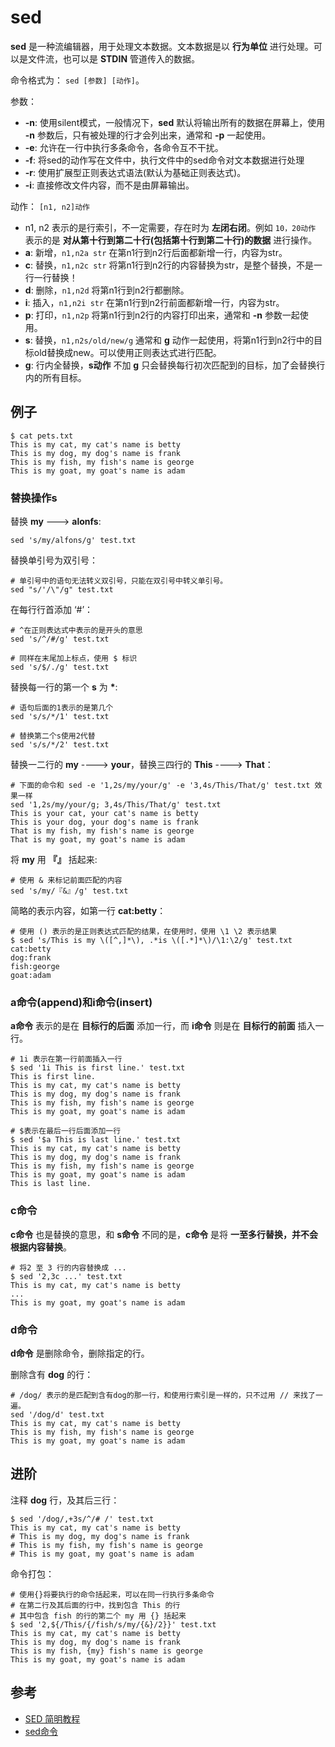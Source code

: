 # sed

**sed** 是一种流编辑器，用于处理文本数据。文本数据是以 **行为单位** 进行处理。可以是文件流，也可以是 **STDIN** 管道传入的数据。

命令格式为： `sed [参数] [动作]`。

参数：

- **-n**: 使用silent模式，一般情况下，**sed** 默认将输出所有的数据在屏幕上，使用 **-n** 参数后，只有被处理的行才会列出来，通常和 **-p** 一起使用。
- **-e**: 允许在一行中执行多条命令，各命令互不干扰。
- **-f**: 将sed的动作写在文件中，执行文件中的sed命令对文本数据进行处理
- **-r**: 使用扩展型正则表达式语法(默认为基础正则表达式)。
- **-i**: 直接修改文件内容，而不是由屏幕输出。

动作： `[n1, n2]动作`

- n1, n2 表示的是行索引，不一定需要，存在时为 **左闭右闭**。例如 `10，20动作` 表示的是 **对从第十行到第二十行(包括第十行到第二十行)的数据** 进行操作。
- **a**: 新增，`n1,n2a str` 在第n1行到n2行后面都新增一行，内容为str。
- **c**: 替换，`n1,n2c str` 将第n1行到n2行的内容替换为str，是整个替换，不是一行一行替换！
- **d**: 删除，`n1,n2d` 将第n1行到n2行都删除。
- **i**: 插入，`n1,n2i str` 在第n1行到n2行前面都新增一行，内容为str。
- **p**: 打印，`n1,n2p` 将第n1行到n2行的内容打印出来，通常和 **-n** 参数一起使用。
- **s**: 替换，`n1,n2s/old/new/g` 通常和 **g** 动作一起使用，将第n1行到n2行中的目标old替换成new。可以使用正则表达式进行匹配。
- **g**: 行内全替换，**s动作** 不加 **g** 只会替换每行初次匹配到的目标，加了会替换行内的所有目标。

## 例子

```shell
$ cat pets.txt
This is my cat, my cat's name is betty
This is my dog, my dog's name is frank
This is my fish, my fish's name is george
This is my goat, my goat's name is adam
```

### 替换操作s

替换 **my** ---> **alonfs**:

```shell
sed 's/my/alfons/g' test.txt
```

替换单引号为双引号：

```shell
# 单引号中的语句无法转义双引号，只能在双引号中转义单引号。
sed "s/'/\"/g" test.txt
```

在每行行首添加 ‘#’：

```shell
# ^在正则表达式中表示的是开头的意思
sed 's/^/#/g' test.txt

# 同样在末尾加上标点，使用 $ 标识
sed 's/$/./g' test.txt
```

替换每一行的第一个 **s** 为 **\***:

```shell
# 语句后面的1表示的是第几个
sed 's/s/*/1' test.txt

# 替换第二个s使用2代替
sed 's/s/*/2' test.txt
```

替换一二行的 **my** ----> **your**，替换三四行的 **This** ----> **That**：

```shell
# 下面的命令和 sed -e '1,2s/my/your/g' -e '3,4s/This/That/g' test.txt 效果一样
sed '1,2s/my/your/g; 3,4s/This/That/g' test.txt
This is your cat, your cat's name is betty
This is your dog, your dog's name is frank
That is my fish, my fish's name is george
That is my goat, my goat's name is adam
```

将 **my** 用 **『』** 括起来:

```shell
# 使用 & 来标记前面匹配的内容
sed 's/my/『&』/g' test.txt
```

简略的表示内容，如第一行 **cat:betty**：

```shell
# 使用 () 表示的是正则表达式匹配的结果，在使用时，使用 \1 \2 表示结果
$ sed 's/This is my \([^,]*\), .*is \([.*]*\)/\1:\2/g' test.txt
cat:betty
dog:frank
fish:george
goat:adam
```

### a命令(append)和i命令(insert)

**a命令** 表示的是在 **目标行的后面** 添加一行，而 **i命令** 则是在 **目标行的前面** 插入一行。

```shell
# 1i 表示在第一行前面插入一行
$ sed '1i This is first line.' test.txt 
This is first line.
This is my cat, my cat's name is betty
This is my dog, my dog's name is frank
This is my fish, my fish's name is george
This is my goat, my goat's name is adam

# $表示在最后一行后面添加一行
$ sed '$a This is last line.' test.txt 
This is my cat, my cat's name is betty
This is my dog, my dog's name is frank
This is my fish, my fish's name is george
This is my goat, my goat's name is adam
This is last line.
```

### c命令

**c命令** 也是替换的意思，和 **s命令** 不同的是，**c命令** 是将 **一至多行替换，并不会根据内容替换**。

```shell
# 将2 至 3 行的内容替换成 ...
$ sed '2,3c ...' test.txt 
This is my cat, my cat's name is betty
...
This is my goat, my goat's name is adam
```

### d命令

**d命令** 是删除命令，删除指定的行。

删除含有 **dog** 的行：

```shell
# /dog/ 表示的是匹配到含有dog的那一行，和使用行索引是一样的，只不过用 // 来找了一遍。
sed '/dog/d' test.txt
This is my cat, my cat's name is betty
This is my fish, my fish's name is george
This is my goat, my goat's name is adam
```

## 进阶

注释 **dog** 行，及其后三行：

```shell
$ sed '/dog/,+3s/^/# /' test.txt 
This is my cat, my cat's name is betty
# This is my dog, my dog's name is frank
# This is my fish, my fish's name is george
# This is my goat, my goat's name is adam
```

命令打包：

```shell
# 使用{}将要执行的命令括起来，可以在同一行执行多条命令
# 在第二行及其后面的行中，找到包含 This 的行
# 其中包含 fish 的行的第二个 my 用 {} 括起来
$ sed '2,${/This/{/fish/s/my/{&}/2}}' test.txt 
This is my cat, my cat's name is betty
This is my dog, my dog's name is frank
This is my fish, {my} fish's name is george
This is my goat, my goat's name is adam
```

## 参考

- [SED 简明教程](https://coolshell.cn/articles/9104.html)
- [sed命令](http://man.linuxde.net/sed)